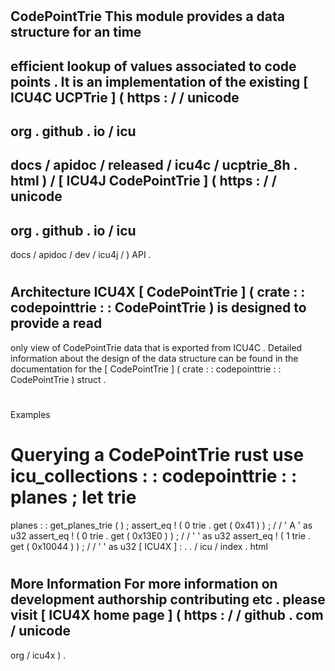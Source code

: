 #
CodePointTrie
This
module
provides
a
data
structure
for
an
time
-
efficient
lookup
of
values
associated
to
code
points
.
It
is
an
implementation
of
the
existing
[
ICU4C
UCPTrie
]
(
https
:
/
/
unicode
-
org
.
github
.
io
/
icu
-
docs
/
apidoc
/
released
/
icu4c
/
ucptrie_8h
.
html
)
/
[
ICU4J
CodePointTrie
]
(
https
:
/
/
unicode
-
org
.
github
.
io
/
icu
-
docs
/
apidoc
/
dev
/
icu4j
/
)
API
.
#
#
Architecture
ICU4X
[
CodePointTrie
]
(
crate
:
:
codepointtrie
:
:
CodePointTrie
)
is
designed
to
provide
a
read
-
only
view
of
CodePointTrie
data
that
is
exported
from
ICU4C
.
Detailed
information
about
the
design
of
the
data
structure
can
be
found
in
the
documentation
for
the
[
CodePointTrie
]
(
crate
:
:
codepointtrie
:
:
CodePointTrie
)
struct
.
#
#
Examples
#
#
#
Querying
a
CodePointTrie
rust
use
icu_collections
:
:
codepointtrie
:
:
planes
;
let
trie
=
planes
:
:
get_planes_trie
(
)
;
assert_eq
!
(
0
trie
.
get
(
0x41
)
)
;
/
/
'
A
'
as
u32
assert_eq
!
(
0
trie
.
get
(
0x13E0
)
)
;
/
/
'
'
as
u32
assert_eq
!
(
1
trie
.
get
(
0x10044
)
)
;
/
/
'
'
as
u32
[
ICU4X
]
:
.
.
/
icu
/
index
.
html
#
#
More
Information
For
more
information
on
development
authorship
contributing
etc
.
please
visit
[
ICU4X
home
page
]
(
https
:
/
/
github
.
com
/
unicode
-
org
/
icu4x
)
.
